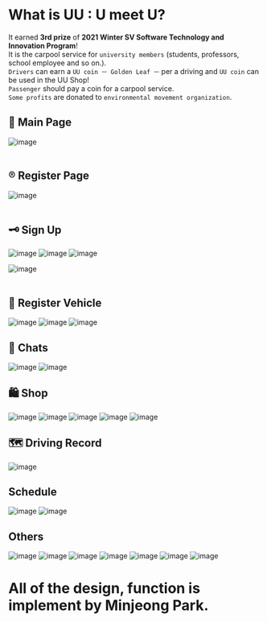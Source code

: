 # What is UU : U meet U?
It earned **3rd prize** of **2021 Winter SV Software Technology and Innovation Program**!<br>
It is the carpool service for `university members` (students, professors, school employee and so on.). <br>
`Drivers` can earn a `UU coin ㅡ Golden Leaf ㅡ` per a driving and `UU coin` can be used in the UU Shop! <br>
`Passenger` should pay a coin for a carpool service.<br>
`Some profits` are donated to `environmental movement organization`.


## 🎈 Main Page
![image](https://user-images.githubusercontent.com/71140885/127741972-1f26e2bf-ae3e-470f-af84-0612117656d9.png)
<br><br>
## ®️ Register Page
![image](https://user-images.githubusercontent.com/71140885/127741982-1eb28a89-2d94-40d2-a29c-04624fc7516b.png)
<br><br>
## 🗝 Sign Up
![image](https://user-images.githubusercontent.com/71140885/127741983-fb2b0507-6a58-41e5-932d-f4c679bab7a7.png)
![image](https://user-images.githubusercontent.com/71140885/127741986-d575eaa1-d527-4373-b656-e7372a3bc1fc.png)
![image](https://user-images.githubusercontent.com/71140885/127741990-57919483-3688-4802-ac3a-a36f24911b95.png)

![image](https://user-images.githubusercontent.com/71140885/127741991-a527a910-41ee-4fc6-886e-93a76a72a081.png)
<br><br>
## 🚗 Register Vehicle
![image](https://user-images.githubusercontent.com/71140885/127741992-4de43693-0107-41a7-964c-6feeb1159227.png)
![image](https://user-images.githubusercontent.com/71140885/127741994-12f924e1-f36d-4296-9bfa-27b90c68ab4e.png)
![image](https://user-images.githubusercontent.com/71140885/127741995-81224e72-dfe3-4e04-80fe-9abec276b48b.png)

## 💬 Chats
![image](https://user-images.githubusercontent.com/71140885/127742003-cbd1ba97-13e6-46ea-aaad-ea2eb7dd72ab.png)
![image](https://user-images.githubusercontent.com/71140885/127742005-041ce977-4e5e-47aa-9afb-5a0ab43deb5c.png)

## 🛍️ Shop
![image](https://user-images.githubusercontent.com/71140885/127744383-ceddba22-bb18-4d52-ae6d-8b7c69d5909f.png)
![image](https://user-images.githubusercontent.com/71140885/127744587-29c580d3-7499-4011-8537-97c5116ceb5c.png)
![image](https://user-images.githubusercontent.com/71140885/127744589-917b752c-147a-46db-90dd-6e8281537ed8.png)
![image](https://user-images.githubusercontent.com/71140885/127744590-220c0fc8-e7a0-47a7-adc3-7fc8abf15d5e.png)
![image](https://user-images.githubusercontent.com/71140885/127744595-7782e30e-ed20-490e-a59e-de884ebb0dcf.png)

## 🗺️ Driving Record
![image](https://user-images.githubusercontent.com/71140885/127744612-738d0bcc-4b98-4580-882d-e40cf06fc303.png)

## Schedule
![image](https://user-images.githubusercontent.com/71140885/127744676-5aeba928-6b47-4cc8-a85e-3b6a75920514.png)
![image](https://user-images.githubusercontent.com/71140885/127744680-03bc3118-03b0-4ec7-902a-224d9adb86f4.png)


## Others
![image](https://user-images.githubusercontent.com/71140885/127744636-c61a2463-7e4c-4361-b3bc-bf8c00db4448.png)
![image](https://user-images.githubusercontent.com/71140885/127744642-cb83f6ea-f15b-4068-8bb5-533b19e9241e.png)
![image](https://user-images.githubusercontent.com/71140885/127744647-227d16c3-7101-493e-8256-10cf64fe2d1a.png)
![image](https://user-images.githubusercontent.com/71140885/127744651-757b8f24-0f00-4ed3-a722-c883f5e72473.png)
![image](https://user-images.githubusercontent.com/71140885/127744662-d0bdc7b3-6c11-4143-ae04-6a33173b6c5c.png)
![image](https://user-images.githubusercontent.com/71140885/127744666-ec2c1402-8544-443f-9cf3-cc06856bb4d2.png)
![image](https://user-images.githubusercontent.com/71140885/127744668-0de792c7-1b77-441c-bf4e-b19b02a8618e.png)



# All of the design, function is implement by Minjeong Park. 
